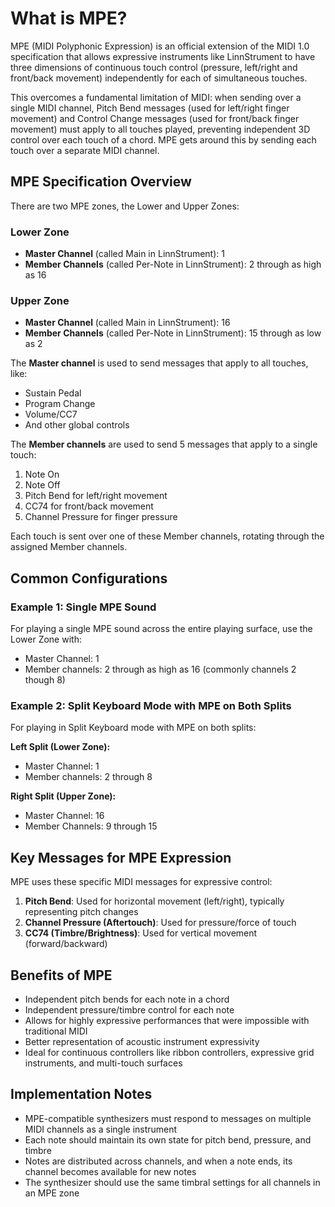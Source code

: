 # What is MPE?

MPE (MIDI Polyphonic Expression) is an official extension of the MIDI 1.0 specification that allows expressive instruments like LinnStrument to have three dimensions of continuous touch control (pressure, left/right and front/back movement) independently for each of simultaneous touches.

This overcomes a fundamental limitation of MIDI: when sending over a single MIDI channel, Pitch Bend messages (used for left/right finger movement) and Control Change messages (used for front/back finger movement) must apply to all touches played, preventing independent 3D control over each touch of a chord. MPE gets around this by sending each touch over a separate MIDI channel.

## MPE Specification Overview

There are two MPE zones, the Lower and Upper Zones:

### Lower Zone
- **Master Channel** (called Main in LinnStrument): 1
- **Member Channels** (called Per-Note in LinnStrument): 2 through as high as 16

### Upper Zone
- **Master Channel** (called Main in LinnStrument): 16
- **Member Channels** (called Per-Note in LinnStrument): 15 through as low as 2

The **Master channel** is used to send messages that apply to all touches, like:
- Sustain Pedal
- Program Change
- Volume/CC7
- And other global controls

The **Member channels** are used to send 5 messages that apply to a single touch:
1. Note On
2. Note Off
3. Pitch Bend for left/right movement
4. CC74 for front/back movement
5. Channel Pressure for finger pressure

Each touch is sent over one of these Member channels, rotating through the assigned Member channels.

## Common Configurations

### Example 1: Single MPE Sound
For playing a single MPE sound across the entire playing surface, use the Lower Zone with:
- Master Channel: 1
- Member channels: 2 through as high as 16 (commonly channels 2 though 8)

### Example 2: Split Keyboard Mode with MPE on Both Splits
For playing in Split Keyboard mode with MPE on both splits:

**Left Split (Lower Zone):**
- Master Channel: 1
- Member channels: 2 through 8

**Right Split (Upper Zone):**
- Master Channel: 16
- Member Channels: 9 through 15

## Key Messages for MPE Expression

MPE uses these specific MIDI messages for expressive control:

1. **Pitch Bend**: Used for horizontal movement (left/right), typically representing pitch changes
2. **Channel Pressure (Aftertouch)**: Used for pressure/force of touch
3. **CC74 (Timbre/Brightness)**: Used for vertical movement (forward/backward)

## Benefits of MPE

- Independent pitch bends for each note in a chord
- Independent pressure/timbre control for each note
- Allows for highly expressive performances that were impossible with traditional MIDI
- Better representation of acoustic instrument expressivity
- Ideal for continuous controllers like ribbon controllers, expressive grid instruments, and multi-touch surfaces

## Implementation Notes

- MPE-compatible synthesizers must respond to messages on multiple MIDI channels as a single instrument
- Each note should maintain its own state for pitch bend, pressure, and timbre
- Notes are distributed across channels, and when a note ends, its channel becomes available for new notes
- The synthesizer should use the same timbral settings for all channels in an MPE zone